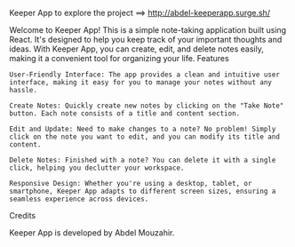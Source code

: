 
Keeper App
to explore the project ==>  http://abdel-keeperapp.surge.sh/

Welcome to Keeper App! This is a simple note-taking application built using React. It's designed to help you keep track of your important thoughts and ideas. With Keeper App, you can create, edit, and delete notes easily, making it a convenient tool for organizing your life.
Features

    User-Friendly Interface: The app provides a clean and intuitive user interface, making it easy for you to manage your notes without any hassle.

    Create Notes: Quickly create new notes by clicking on the "Take Note" button. Each note consists of a title and content section.

    Edit and Update: Need to make changes to a note? No problem! Simply click on the note you want to edit, and you can modify its title and content.

    Delete Notes: Finished with a note? You can delete it with a single click, helping you declutter your workspace.

    Responsive Design: Whether you're using a desktop, tablet, or smartphone, Keeper App adapts to different screen sizes, ensuring a seamless experience across devices.

Credits

Keeper App is developed by Abdel Mouzahir.

